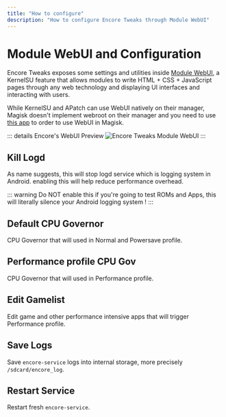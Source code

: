 ```yaml
---
title: "How to configure"
description: "How to configure Encore Tweaks through Module WebUI"
---
```


# Module WebUI and Configuration
Encore Tweaks exposes some settings and utilities inside [Module WebUI](https://kernelsu.org/guide/module-webui.html), a KernelSU feature that allows modules to write HTML + CSS + JavaScript pages through any web technology and displaying UI interfaces and interacting with users.

While KernelSU and APatch can use WebUI natively on their manager, Magisk doesn't implement webroot on their manager and you need to use [this app](https://t.me/rem01schannel/636) to order to use WebUI in Magisk.

::: details Encore's WebUI Preview
![Encore Tweaks Module WebUI](/Screenshot_20241011-095035_KernelSU.png)
:::

## Kill Logd
As name suggests, this will stop logd service which is logging system in Android. enabling this will help reduce performance overhead.

::: warning
Do NOT enable this if you're going to test ROMs and Apps, this will literally silence your Android logging system !
:::

## Default CPU Governor
CPU Governor that will used in Normal and Powersave profile.

## Performance profile CPU Gov
CPU Governor that will used in Performance profile.

## Edit Gamelist
Edit game and other performance intensive apps that will trigger Performance profile.

## Save Logs
Save `encore-service` logs into internal storage, more precisely `/sdcard/encore_log`.

## Restart Service
Restart fresh `encore-service`.
